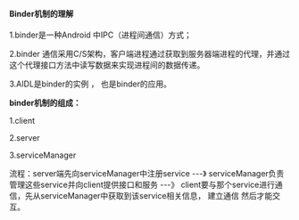 #### Binder机制的理**解**

1.binder是一种Android  中IPC（进程间通信）方式；

2.binder 通信采用C/S架构，客户端进程通过获取到服务器端进程的代理，并通过这个代理接口方法中读写数据来实现进程间的数据传递。

3.AIDL是binder的实例 ， 也是binder的应用。

**binder机制的组成：**

1.client

2.server

3.serviceManager

流程：server端先向serviceManager中注册service ---》 serviceManager负责管理这些service并向client提供接口和服务 ---》 client要与那个service进行通信，先从serviceManager中获取到该service相关信息， 建立通信 然后才能交互。

